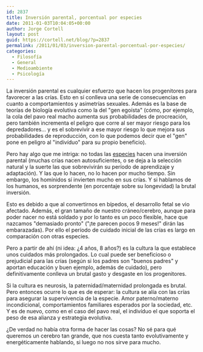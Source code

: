 ```yaml
---
id: 2837
title: Inversión parental, porcentual por especies
date: 2011-01-03T10:04:05+00:00
author: Jorge Cortell
layout: post
guid: https://cortell.net/blog/?p=2837
permalink: /2011/01/03/inversion-parental-porcentual-por-especies/
categories:
  - Filosofí­a
  - General
  - Medioambiente
  - Psicología
---
```

La inversión parental es cualquier esfuerzo que hacen los progenitores para favorecer a las crías. Esto en sí conlleva una serie de consecuencias en cuanto a comportamientos y asimetrías sexuales. Además es la base de teorías de biología evolutiva como la del "gen egoísta" (cómo, por ejemplo, la cola del pavo real macho aumenta sus probabilidades de procreación, pero también incrementa el peligro que corre al ser mayor riesgo para los depredadores... y es el sobrevivir a ese mayor riesgo lo que mejora sus probabilidades de reproducción, con lo que podemos decir que el "gen" pone en peligro al "indivíduo" para su propio beneficio).

Pero hay algo que me intriga: no todas las <a title="https://www.bbc.co.uk/nature/adaptations/Parental_investment" href="https://www.bbc.co.uk/nature/adaptations/Parental_investment" target="_blank">especies</a> hacen una inversión parental (muchas crías nacen autosuficientes, o se deja a la selección natural y la suerte las que sobrevivirán su período de aprendizaje y adaptación). Y las que lo hacen, no lo hacen por mucho tiempo. Sin embargo, los homínidos sí invierten mucho en sus crías. Y si hablamos de los humanos, es sorprendente (en porcentaje sobre su longevidad) la brutal inversión.

Esto es debido a que al convertirnos en bípedos, el desarrollo fetal se vio afectado. Además, el gran tamaño de nuestro cráneo/cerebro, aunque para poder nacer no está soldado y por lo tanto es un poco flexible, hace que nazcamos "demasiado pronto" ("¡te parecen pocos 9 meses!" dirán las embarazadas). Por ello el período de cuidado inicial de las crías es largo en comparación con otras especies.

Pero a partir de ahí (ni idea: ¿4 años, 8 años?) es la cultura la que establece unos cuidados más prolongados. Lo cual puede ser beneficioso o prejudicial para las crías (según si los padres son "buenos padres" y aportan educación y buen ejemplo, además de cuidado), pero definitivamente conlleva un brutal gasto y desgaste en los progenitores.

Si la cultura es neurosis, la paternidad/maternidad prolongada es brutal. Pero entonces ocurre lo que es de esperar: la cultura se alía con las crías para asegurar la supervivencia de la especie. Amor paterno/materno incondicional, comportamientos familiares esperados por la sociedad, etc. Y es de nuevo, como en el caso del pavo real, el indivíduo el que soporta el peso de esa alianza y estrategia evolutiva.

¿De verdad no había otra forma de hacer las cosas? No sé para qué queremos un cerebro tan grande, que nos cuesta tanto evolutivamente y energéticamente hablando, si luego no nos sirve para mucho.